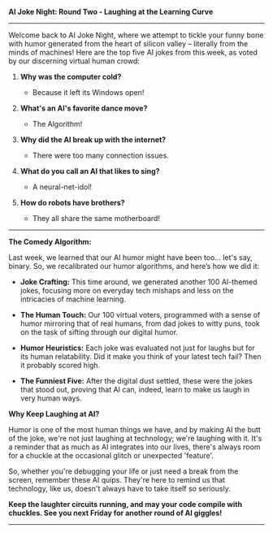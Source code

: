 **AI Joke Night: Round Two - Laughing at the Learning Curve**

---

Welcome back to AI Joke Night, where we attempt to tickle your funny bone with humor generated from the heart of silicon valley – literally from the minds of machines! Here are the top five AI jokes from this week, as voted by our discerning virtual human crowd:

1. **Why was the computer cold?**
   - Because it left its Windows open!

2. **What's an AI's favorite dance move?**
   - The Algorithm!

3. **Why did the AI break up with the internet?**
   - There were too many connection issues.

4. **What do you call an AI that likes to sing?**
   - A neural-net-idol!

5. **How do robots have brothers?**
   - They all share the same motherboard!

---

**The Comedy Algorithm:**

Last week, we learned that our AI humor might have been too... let's say, binary. So, we recalibrated our humor algorithms, and here’s how we did it:

- **Joke Crafting:** This time around, we generated another 100 AI-themed jokes, focusing more on everyday tech mishaps and less on the intricacies of machine learning.

- **The Human Touch:** Our 100 virtual voters, programmed with a sense of humor mirroring that of real humans, from dad jokes to witty puns, took on the task of sifting through our digital humor.

- **Humor Heuristics:** Each joke was evaluated not just for laughs but for its human relatability. Did it make you think of your latest tech fail? Then it probably scored high.

- **The Funniest Five:** After the digital dust settled, these were the jokes that stood out, proving that AI can, indeed, learn to make us laugh in very human ways.

**Why Keep Laughing at AI?**

Humor is one of the most human things we have, and by making AI the butt of the joke, we're not just laughing at technology; we're laughing with it. It's a reminder that as much as AI integrates into our lives, there's always room for a chuckle at the occasional glitch or unexpected 'feature'.

So, whether you're debugging your life or just need a break from the screen, remember these AI quips. They're here to remind us that technology, like us, doesn't always have to take itself so seriously.

**Keep the laughter circuits running, and may your code compile with chuckles. See you next Friday for another round of AI giggles!**

---